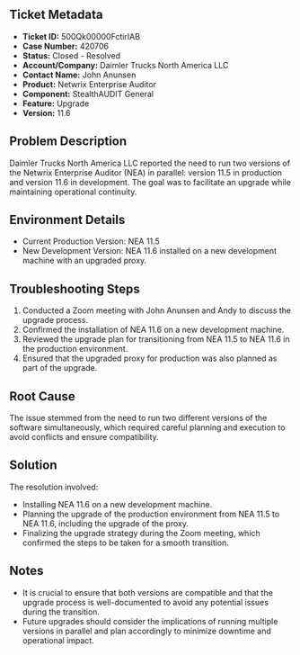 ## Ticket Metadata
- **Ticket ID:** 500Qk00000FctirIAB
- **Case Number:** 420706
- **Status:** Closed - Resolved
- **Account/Company:** Daimler Trucks North America LLC
- **Contact Name:** John Anunsen
- **Product:** Netwrix Enterprise Auditor
- **Component:** StealthAUDIT General
- **Feature:** Upgrade
- **Version:** 11.6

## Problem Description
Daimler Trucks North America LLC reported the need to run two versions of the Netwrix Enterprise Auditor (NEA) in parallel: version 11.5 in production and version 11.6 in development. The goal was to facilitate an upgrade while maintaining operational continuity.

## Environment Details
- Current Production Version: NEA 11.5
- New Development Version: NEA 11.6 installed on a new development machine with an upgraded proxy.

## Troubleshooting Steps
1. Conducted a Zoom meeting with John Anunsen and Andy to discuss the upgrade process.
2. Confirmed the installation of NEA 11.6 on a new development machine.
3. Reviewed the upgrade plan for transitioning from NEA 11.5 to NEA 11.6 in the production environment.
4. Ensured that the upgraded proxy for production was also planned as part of the upgrade.

## Root Cause
The issue stemmed from the need to run two different versions of the software simultaneously, which required careful planning and execution to avoid conflicts and ensure compatibility.

## Solution
The resolution involved:
- Installing NEA 11.6 on a new development machine.
- Planning the upgrade of the production environment from NEA 11.5 to NEA 11.6, including the upgrade of the proxy.
- Finalizing the upgrade strategy during the Zoom meeting, which confirmed the steps to be taken for a smooth transition.

## Notes
- It is crucial to ensure that both versions are compatible and that the upgrade process is well-documented to avoid any potential issues during the transition.
- Future upgrades should consider the implications of running multiple versions in parallel and plan accordingly to minimize downtime and operational impact.